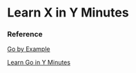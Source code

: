 # Learn X in Y Minutes

### Reference

[Go by Example](https://gobyexample.com/)

[Learn Go in Y Minutes](https://learnxinyminutes.com/docs/go/)

